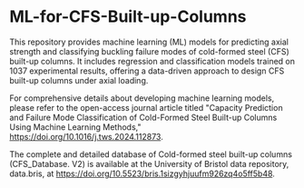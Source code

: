 # ML-for-CFS-Built-up-Columns
This repository provides machine learning (ML) models for predicting axial strength and classifying buckling failure modes of cold-formed steel (CFS) built-up columns. It includes regression and classification models trained on 1037 experimental results, offering a data-driven approach to design CFS built-up columns under axial loading.

For comprehensive details about developing machine learning models, please refer to the open-access journal article titled "Capacity Prediction and Failure Mode Classification of Cold-Formed Steel Built-up Columns Using Machine Learning Methods," https://doi.org/10.1016/j.tws.2024.112873.

The complete and detailed database of Cold-formed steel built-up columns (CFS_Database. V2) is available at the University of Bristol data repository, data.bris, at https://doi.org/10.5523/bris.1sizgyhjuufm926zq4o5ff5b48. 
